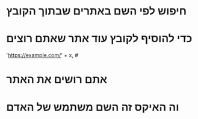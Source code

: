 # חיפוש לפי השם באתרים שבתוך הקובץ


# כדי להוסיף לקובץ עוד אתר שאתם רוצים

'https://example.com/' + x,   #
#   אתם רושים את האתר
# וה האיקס זה השם משתמש של האדם
